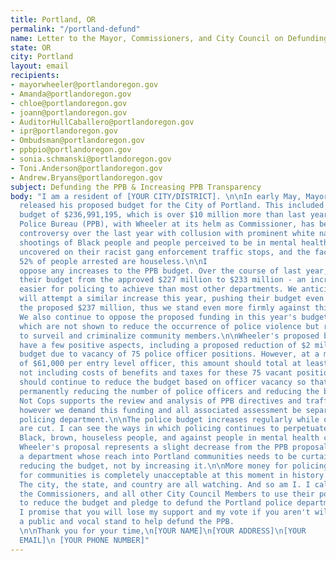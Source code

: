 ```yaml
---
title: Portland, OR
permalink: "/portland-defund"
name: Letter to the Mayor, Commissioners, and City Council on Defunding PPB
state: OR
city: Portland
layout: email
recipients:
- mayorwheeler@portlandoregon.gov
- Amanda@portlandoregon.gov
- chloe@portlandoregon.gov
- joann@portlandoregon.gov
- AuditorHullCaballero@portlandoregon.gov
- ipr@portlandoregon.gov
- Ombudsman@portlandoregon.gov
- ppbpio@portlandoregon.gov
- sonia.schmanski@portlandoregon.gov
- Toni.Anderson@portlandoregon.gov
- Andrew.Bryans@portlandoregon.gov
subject: Defunding the PPB & Increasing PPB Transparency
body: "I am a resident of [YOUR CITY/DISTRICT]. \n\nIn early May, Mayor Ted Wheeler
  released his proposed budget for the City of Portland. This included a policing
  budget of $236,991,195, which is over $10 million more than last year! The Portland
  Police Bureau (PPB), with Wheeler at its helm as Commissioner, has been mired in
  controversy over the last year with collusion with prominent white nationalist groups,
  shootings of Black people and people perceived to be in mental health crisis, data
  uncovered on their racist gang enforcement traffic stops, and the fact that a shameful
  52% of people arrested are houseless.\n\nI
  oppose any increases to the PPB budget. Over the course of last year, PPB increased
  their budget from the approved $227 million to $233 million - an increase that is
  easier for policing to achieve than most other departments. We anticipate that PPB
  will attempt a similar increase this year, pushing their budget even higher than
  the proposed $237 million, thus we stand even more firmly against this increase.
  We also continue to oppose the proposed funding in this year's budget for body cameras
  which are not shown to reduce the occurrence of police violence but rather are used
  to surveil and criminalize community members.\n\nWheeler's proposed budget does
  have a few positive aspects, including a proposed reduction of $2 million in the
  budget due to vacancy of 75 police officer positions. However, at a minimum salary
  of $61,000 per entry level officer, this amount should total at least $4,575,000,
  not including costs of benefits and taxes for these 75 vacant positions. Portland
  should continue to reduce the budget based on officer vacancy so that we move towards
  permanently reducing the number of police officers and reducing the budget. Care
  Not Cops supports the review and analysis of PPB directives and traffic stop data,
  however we demand this funding and all associated assessment be separated from the
  policing department.\n\nThe police budget increases regularly while other services
  are cut. I can see the ways in which policing continues to perpetuate violence against
  Black, brown, houseless people, and against people in mental health crisis. While
  Wheeler's proposal represents a slight decrease from the PPB proposal, the PPB is
  a department whose reach into Portland communities needs to be curtailed through
  reducing the budget, not by increasing it.\n\nMore money for policing but less money
  for communities is completely unacceptable at this moment in history.
  The city, the state, and country are all watching. And so am I. I call on the Mayor,
  the Commissioners, and all other City Council Members to use their powers to continue
  to reduce the budget and pledge to defund the Portland police department.
  I promise that you will lose my support and my vote if you aren't willing to make
  a public and vocal stand to help defund the PPB.
  \n\nThank you for your time,\n[YOUR NAME]\n[YOUR ADDRESS]\n[YOUR
  EMAIL]\n [YOUR PHONE NUMBER]"
---
```


